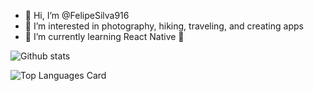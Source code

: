 - 👋 Hi, I’m @FelipeSilva916
- 👀 I’m interested in photography, hiking, traveling, and creating apps
- 🌱 I’m currently learning React Native 🧬

![Github stats](https://github-readme-stats.vercel.app/api?username=felipesilva916&theme=great-gatsby&show_icons=true)

![Top Languages Card](https://github-readme-stats.vercel.app/api/top-langs/?username=felipesilva916&layout=compact)
